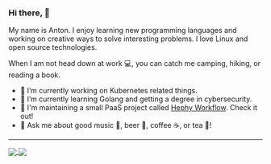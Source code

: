 ### Hi there, 👋

My name is Anton. I enjoy learning new programming languages and working on creative ways to solve interesting problems. I love Linux and open source technologies.

When I am not head down at work 💻, you can catch me camping, hiking, or reading a book.

- 🔭 I’m currently working on Kubernetes related things.
- 🌱 I’m currently learning Golang and getting a degree in cybersecurity.
- 🔧 I'm maintaining a small PaaS project called [Hephy Workflow](https://web.teamhephy.com/). Check it out!
- 💬 Ask me about good music 🎸, beer 🍺, coffee ☕, or tea 🍵!

<hr>

<a href="https://github.com/anuraghazra/github-readme-stats">
  <img align="center" src="https://github-readme-stats.vercel.app/api?username=cryptophobia&count_private=false&show_icons=true&theme=graywhite" />
</a>
<a href="https://github.com/anuraghazra/github-readme-stats">
  <img align="center" src="https://github-readme-stats.vercel.app/api/top-langs/?username=cryptophobia&hide=HTML,CSS&langs_count=10&layout=compact&theme=graywhite" />
</a>

<!--
**Cryptophobia/cryptophobia** is a ✨ _special_ ✨ repository because its `README.md` (this file) appears on your GitHub profile.

Here are some ideas to get you started:

- 🔭 I’m currently working on ...
- 🌱 I’m currently learning ...
- 👯 I’m looking to collaborate on ...
- 🤔 I’m looking for help with ...
- 💬 Ask me about ...
- 📫 How to reach me: ...
- 😄 Pronouns: ...
- ⚡ Fun fact: ...
-->

